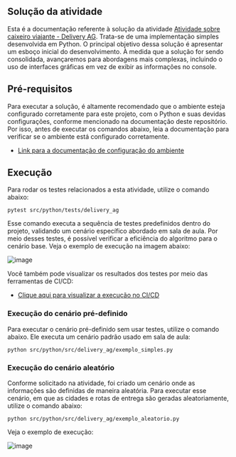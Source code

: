 ## Solução da atividade

Esta é a documentação referente à solução da atividade [Atividade sobre caixeiro viajante - Delivery AG](../../../../doc/classroom-tasks/01-delivery-ag.md). Trata-se de uma implementação simples desenvolvida em Python. O principal objetivo dessa solução é apresentar um esboço inicial do desenvolvimento. À medida que a solução for sendo consolidada, avançaremos para abordagens mais complexas, incluindo o uso de interfaces gráficas em vez de exibir as informações no console.

## Pré-requisitos

Para executar a solução, é altamente recomendado que o ambiente esteja configurado corretamente para este projeto, com o Python e suas devidas configurações, conforme mencionado na documentação deste repositório. Por isso, antes de executar os comandos abaixo, leia a documentação para verificar se o ambiente está configurado corretamente.

- [Link para a documentação de configuração do ambiente](../../README.md)

## Execução

Para rodar os testes relacionados a esta atividade, utilize o comando abaixo:

```shell
pytest src/python/tests/delivery_ag
```

Esse comando executa a sequência de testes predefinidos dentro do projeto, validando um cenário específico abordado em sala de aula. Por meio desses testes, é possível verificar a eficiência do algoritmo para o cenário base. Veja o exemplo de execução na imagem abaixo:

![image](https://github.com/user-attachments/assets/5706e7d8-1068-45de-831f-0b0e8706e8af)

Você também pode visualizar os resultados dos testes por meio das ferramentas de CI/CD:

- [Clique aqui para visualizar a execução no CI/CD](https://github.com/ReinanHS/algoritmo-genetico-ifs/actions/runs/12245077113/job/34158195809)

### Execução do cenário pré-definido

Para executar o cenário pré-definido sem usar testes, utilize o comando abaixo. Ele executa um cenário padrão usado em sala de aula:

```shell
python src/python/src/delivery_ag/exemplo_simples.py
```

### Execução do cenário aleatório

Conforme solicitado na atividade, foi criado um cenário onde as informações são definidas de maneira aleatória. Para executar esse cenário, em que as cidades e rotas de entrega são geradas aleatoriamente, utilize o comando abaixo:

```shell
python src/python/src/delivery_ag/exemplo_aleatorio.py
```

Veja o exemplo de execução:

![image](https://github.com/user-attachments/assets/badd9073-9655-44fa-a7ce-6fb4c6383ce5)



